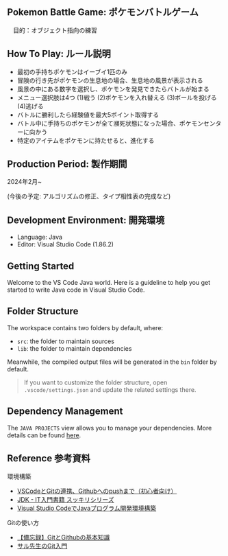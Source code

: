 ## Pokemon Battle Game: ポケモンバトルゲーム 
　目的：オブジェクト指向の練習

## How To Play: ルール説明
* 最初の手持ちポケモンはイーブイ1匹のみ
* 冒険の行き先がポケモンの生息地の場合、生息地の風景が表示される
* 風景の中にある数字を選択し、ポケモンを発見できたらバトルが始まる
* メニュー選択肢は4つ (1)戦う (2)ポケモンを入れ替える (3)ボールを投げる (4)逃げる
* バトルに勝利したら経験値を最大5ポイント取得する
* バトル中に手持ちのポケモンが全て瀕死状態になった場合、ポケモンセンターに向かう
* 特定のアイテムをポケモンに持たせると、進化する

## Production Period: 製作期間
2024年2月~

(今後の予定: アルゴリズムの修正、タイプ相性表の完成など)

## Development Environment: 開発環境
* Language: Java
* Editor: Visual Studio Code (1.86.2)

## Getting Started

Welcome to the VS Code Java world. Here is a guideline to help you get started to write Java code in Visual Studio Code.

## Folder Structure

The workspace contains two folders by default, where:

- `src`: the folder to maintain sources
- `lib`: the folder to maintain dependencies

Meanwhile, the compiled output files will be generated in the `bin` folder by default.

> If you want to customize the folder structure, open `.vscode/settings.json` and update the related settings there.

## Dependency Management

The `JAVA PROJECTS` view allows you to manage your dependencies. More details can be found [here](https://github.com/microsoft/vscode-java-dependency#manage-dependencies).

## Reference 参考資料

環境構築
* [VSCodeとGitの連携、Githubへのpushまで（初心者向け）](https://qiita.com/midori-game/items/0abf0013a70790518738)
* [JDK - IT入門書籍 スッキリシリーズ](https://sukkiri.jp/technologies/processors/jdk)
* [Visual Studio CodeでJavaプログラム開発環境構築](https://qiita.com/brgd/items/da54e5db258bc9d2538a)

Gitの使い方
* [【備忘録】GitとGithubの基本知識](https://qiita.com/moonbass630/items/383fc8300a83784e4c82)
* [サル先生のGit入門](https://backlog.com/ja/git-tutorial/)

